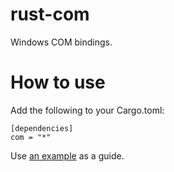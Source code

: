 # rust-com
Windows COM bindings.

# How to use

Add the following to your Cargo.toml:

```
[dependencies]
com = "*"
```

Use [an example](https://gist.github.com/miot/73a596618df3ad5811f3) as a guide.
